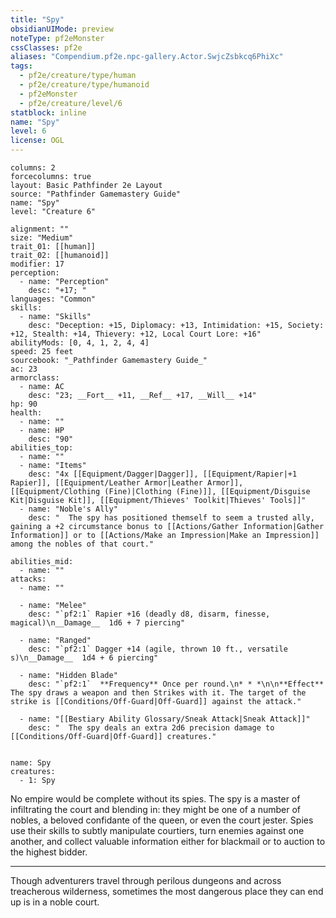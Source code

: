 ```yaml
---
title: "Spy"
obsidianUIMode: preview
noteType: pf2eMonster
cssClasses: pf2e
aliases: "Compendium.pf2e.npc-gallery.Actor.SwjcZsbkcq6PhiXc" 
tags:
  - pf2e/creature/type/human
  - pf2e/creature/type/humanoid
  - pf2eMonster
  - pf2e/creature/level/6
statblock: inline
name: "Spy"
level: 6
license: OGL
---
```


```statblock
columns: 2
forcecolumns: true
layout: Basic Pathfinder 2e Layout
source: "Pathfinder Gamemastery Guide"
name: "Spy"
level: "Creature 6"

alignment: ""
size: "Medium"
trait_01: [[human]]
trait_02: [[humanoid]]
modifier: 17
perception:
  - name: "Perception"
    desc: "+17; "
languages: "Common"
skills:
  - name: "Skills"
    desc: "Deception: +15, Diplomacy: +13, Intimidation: +15, Society: +12, Stealth: +14, Thievery: +12, Local Court Lore: +16"
abilityMods: [0, 4, 1, 2, 4, 4]
speed: 25 feet
sourcebook: "_Pathfinder Gamemastery Guide_"
ac: 23
armorclass:
  - name: AC
    desc: "23; __Fort__ +11, __Ref__ +17, __Will__ +14"
hp: 90
health:
  - name: ""
  - name: HP
    desc: "90"
abilities_top:
  - name: ""
  - name: "Items"
    desc: "4x [[Equipment/Dagger|Dagger]], [[Equipment/Rapier|+1 Rapier]], [[Equipment/Leather Armor|Leather Armor]], [[Equipment/Clothing (Fine)|Clothing (Fine)]], [[Equipment/Disguise Kit|Disguise Kit]], [[Equipment/Thieves' Toolkit|Thieves' Tools]]"
  - name: "Noble's Ally"
    desc: "  The spy has positioned themself to seem a trusted ally, gaining a +2 circumstance bonus to [[Actions/Gather Information|Gather Information]] or to [[Actions/Make an Impression|Make an Impression]] among the nobles of that court."

abilities_mid:
  - name: ""
attacks:
  - name: ""

  - name: "Melee"
    desc: "`pf2:1` Rapier +16 (deadly d8, disarm, finesse, magical)\n__Damage__  1d6 + 7 piercing"

  - name: "Ranged"
    desc: "`pf2:1` Dagger +14 (agile, thrown 10 ft., versatile s)\n__Damage__  1d4 + 6 piercing"

  - name: "Hidden Blade"
    desc: "`pf2:1`  **Frequency** Once per round.\n* * *\n\n**Effect** The spy draws a weapon and then Strikes with it. The target of the strike is [[Conditions/Off-Guard|Off-Guard]] against the attack."

  - name: "[[Bestiary Ability Glossary/Sneak Attack|Sneak Attack]]"
    desc: "  The spy deals an extra 2d6 precision damage to [[Conditions/Off-Guard|Off-Guard]] creatures."
 
```

```encounter-table
name: Spy
creatures:
  - 1: Spy
```



No empire would be complete without its spies. The spy is a master of infiltrating the court and blending in: they might be one of a number of nobles, a beloved confidante of the queen, or even the court jester. Spies use their skills to subtly manipulate courtiers, turn enemies against one another, and collect valuable information either for blackmail or to auction to the highest bidder.

* * *

Though adventurers travel through perilous dungeons and across treacherous wilderness, sometimes the most dangerous place they can end up is in a noble court.
